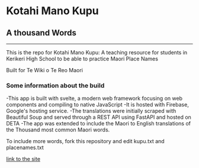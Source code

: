 # Kotahi Mano Kupu
## A thousand Words
---

This is the repo for Kotahi Mano Kupu: A teaching resource for students in Kerikeri High School to be able to practice Maori Place Names

Built for Te Wiki o Te Reo Maori

### Some information about the build
-This app is built with svelte, a modern web framework focusing on web components and compiling to native JavaScript
-It is hosted with Firebase, Google's hosting service. 
-The translations were initially scraped with Beautiful Soup and served through a REST API using FastAPI and hosted on DETA
-The app was extended to include the Maori to English translations of the Thousand most common Maori words.

To include more words, fork this repository and edit kupu.txt and placenames.txt

[link to the site](https://reo-place-names-quiz.web.app/)
